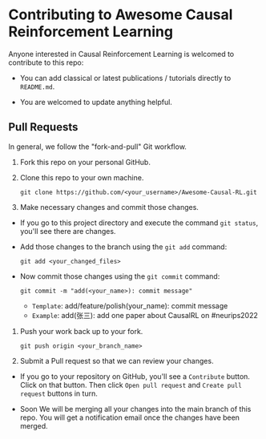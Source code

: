 # Contributing to Awesome Causal Reinforcement Learning

Anyone interested in Causal Reinforcement Learning is welcomed to contribute to this repo:

- You can add classical or latest publications / tutorials directly to `README.md`.

- You are welcomed to update anything helpful.


## Pull Requests

In general, we follow the "fork-and-pull" Git workflow.

1. Fork this repo on your personal GitHub.

2. Clone this repo to your own machine.
    ```
    git clone https://github.com/<your_username>/Awesome-Causal-RL.git
    ```

3. Make necessary changes and commit those changes.
    
-  If you go to this project directory and execute the command `git status`, you'll see there are changes.

- Add those changes to the branch using the `git add` command:
    ```
    git add <your_changed_files>
    ```
- Now commit those changes using the `git commit` command:
    ```
    git commit -m "add(<your_name>): commit message"
    ```
    * `Template`: add/feature/polish(your_name): commit message
    * `Example`: add(张三): add one paper about CausalRL on #neurips2022


1. Push your work back up to your fork.
    ```
    git push origin <your_branch_name>
    ```

2. Submit a Pull request so that we can review your changes.

- If you go to your repository on GitHub, you'll see a `Contribute` button. Click on that button. Then click `Open pull request` and `Create pull request` buttons in turn.

- Soon We will be merging all your changes into the main branch of this repo. You will get a notification email once the changes have been merged.
